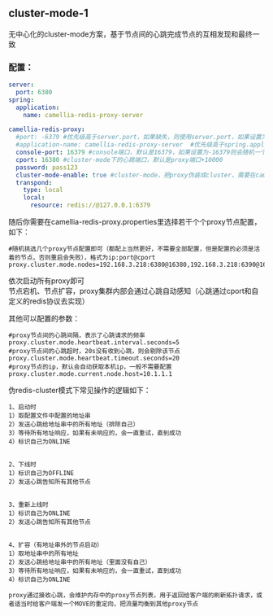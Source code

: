 
## cluster-mode-1

无中心化的cluster-mode方案，基于节点间的心跳完成节点的互相发现和最终一致

### 配置：

```yaml
server:
  port: 6380
spring:
  application:
    name: camellia-redis-proxy-server

camellia-redis-proxy:
  #port: -6379 #优先级高于server.port，如果缺失，则使用server.port，如果设置为-6379则会随机一个可用端口
  #application-name: camellia-redis-proxy-server  #优先级高于spring.application.name，如果缺失，则使用spring.application.name
  console-port: 16379 #console端口，默认是16379，如果设置为-16379则会随机一个可用端口
  cport: 16380 #cluster-mode下的心跳端口，默认是proxy端口+10000
  password: pass123
  cluster-mode-enable: true #cluster-mode，把proxy伪装成cluster，需要在camellia-redis-proxy.properties配置proxy.cluster.mode.nodes
  transpond:
    type: local
    local:
      resource: redis://@127.0.0.1:6379
```     
随后你需要在camellia-redis-proxy.properties里选择若干个个proxy节点配置，如下：
```
#随机挑选几个proxy节点配置即可（都配上当然更好，不需要全部配置，但是配置的必须是活着的节点，否则重启会失败），格式为ip:port@cport
proxy.cluster.mode.nodes=192.168.3.218:6380@16380,192.168.3.218:6390@16390
```
依次启动所有proxy即可    
节点宕机、节点扩容，proxy集群内部会通过心跳自动感知（心跳通过cport和自定义的redis协议去实现）

其他可以配置的参数：
```
#proxy节点间的心跳间隔，表示了心跳请求的频率
proxy.cluster.mode.heartbeat.interval.seconds=5
#proxy节点间的心跳超时，20s没有收到心跳，则会剔除该节点
proxy.cluster.mode.heartbeat.timeout.seconds=20
#proxy节点的ip，默认会自动获取本机ip，一般不需要配置
proxy.cluster.mode.current.node.host=10.1.1.1
```

伪redis-cluster模式下常见操作的逻辑如下：
```
1、启动时
1）取配置文件中配置的地址串
2）发送心跳给地址串中的所有地址（排除自己）
3）等待所有地址响应，如果有未响应的，会一直重试，直到成功  
4）标识自己为ONLINE


2、下线时
1）标识自己为OFFLINE
2）发送心跳告知所有其他节点


3、重新上线时
1）标识自己为ONLINE
2）发送心跳告知所有其他节点


4、扩容（有地址串外的节点启动）
1）取地址串中的所有地址
2）发送心跳给地址串中的所有地址（里面没有自己）
3）等待所有地址响应，如果有未响应的，会一直重试，直到成功  
4）标识自己为ONLINE

proxy通过接收心跳，会维护内存中的proxy节点列表，用于返回给客户端的刷新拓扑请求，或者适当时给客户端发一个MOVE的重定向，把流量均衡到其他proxy节点
```
